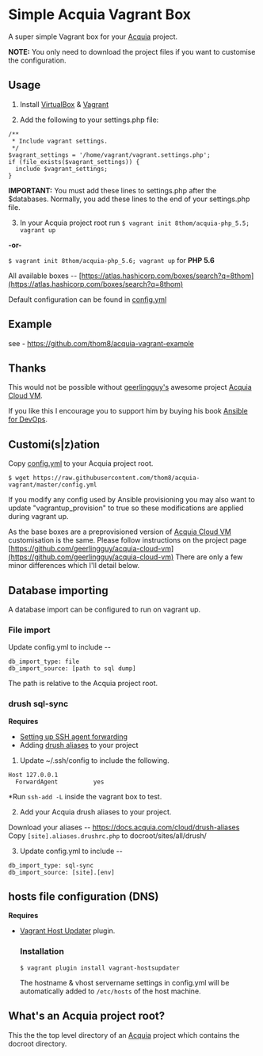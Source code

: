 # Simple Acquia Vagrant Box
A super simple Vagrant box for your [Acquia](https://www.acquia.com/) project.

**NOTE:** You only need to download the project files if you want to customise the configuration.

## Usage

  1. Install [VirtualBox](https://www.virtualbox.org/wiki/Downloads) & [Vagrant](https://www.vagrantup.com/downloads.html)

  2. Add the following to your settings.php file:

  ```
  /**
   * Include vagrant settings.
   */
  $vagrant_settings = '/home/vagrant/vagrant.settings.php';
  if (file_exists($vagrant_settings)) {
    include $vagrant_settings;
  }
  ```

  **IMPORTANT:** You must add these lines to settings.php after the
  $databases. Normally, you add these lines to the end of your
  settings.php file.

  3. In your Acquia project root run `$ vagrant init 8thom/acquia-php_5.5; vagrant up`

  **-or-**

  `$ vagrant init 8thom/acquia-php_5.6; vagrant up` for **PHP 5.6**

  All available boxes -- [https://atlas.hashicorp.com/boxes/search?q=8thom](https://atlas.hashicorp.com/boxes/search?q=8thom)

  Default configuration can be found in [config.yml](https://github.com/thom8/acquia-vagrant/blob/master/config.yml)

## Example

see - https://github.com/thom8/acquia-vagrant-example

## Thanks

This would not be possible without [geerlingguy's](https://github.com/geerlingguy) awesome project [Acquia Cloud VM](https://github.com/geerlingguy/acquia-cloud-vm).

If you like this I encourage you to support him by buying his book [Ansible for DevOps](http://ansiblefordevops.com/).

## Customi(s|z)ation

Copy [config.yml](https://raw.githubusercontent.com/thom8/acquia-vagrant/master/config.yml) to your Acquia project root.

`$ wget https://raw.githubusercontent.com/thom8/acquia-vagrant/master/config.yml`

If you modify any config used by Ansible provisioning you may also want to update "vagrantup_provision" to true so these modifications are applied during vagrant up.

As the base boxes are a preprovisioned version of [Acquia Cloud VM](https://github.com/geerlingguy/acquia-cloud-vm) customisation is the same.
Please follow instructions on the project page [https://github.com/geerlingguy/acquia-cloud-vm](https://github.com/geerlingguy/acquia-cloud-vm)
There are only a few minor differences which I'll detail below.

## Database importing

A database import can be configured to run on vagrant up.

### File import

  Update config.yml to include --

  ```
  db_import_type: file
  db_import_source: [path to sql dump]
  ```

  The path is relative to the Acquia project root.

### drush sql-sync

  **Requires**
  - [Setting up SSH agent forwarding](https://developer.github.com/guides/using-ssh-agent-forwarding/#setting-up-ssh-agent-forwarding)
  - Adding [drush aliases](https://docs.acquia.com/cloud/drush-aliases) to your project

  1. Update ~/.ssh/config to include the following.

  ```
  Host 127.0.0.1
    ForwardAgent          yes
  ```

  *Run `ssh-add -L` inside the vagrant box to test.

  2. Add your Acquia drush aliases to your project.

  Download your aliases -- https://docs.acquia.com/cloud/drush-aliases
  Copy `[site].aliases.drushrc.php` to docroot/sites/all/drush/

  3. Update config.yml to include --

  ```
  db_import_type: sql-sync
  db_import_source: [site].[env]
  ```

## hosts file configuration (DNS)

**Requires**
- [Vagrant Host Updater](https://github.com/cogitatio/vagrant-hostsupdater) plugin.

  ### Installation

  `$ vagrant plugin install vagrant-hostsupdater`

  The hostname & vhost servername settings in config.yml will be automatically added to `/etc/hosts` of the host machine.

## What's an Acquia project root?

This the the top level directory of an [Acquia](https://www.acquia.com/) project which contains the docroot directory.
